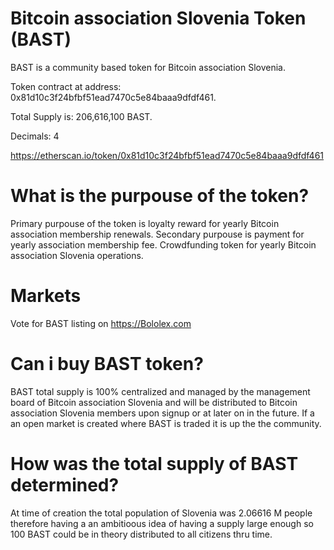 # Bitcoin association Slovenia Token (BAST)

BAST is a community based token for Bitcoin association Slovenia.

Token contract at address: 0x81d10c3f24bfbf51ead7470c5e84baaa9dfdf461. 

Total Supply is: 	206,616,100 BAST. 

Decimals: 4

https://etherscan.io/token/0x81d10c3f24bfbf51ead7470c5e84baaa9dfdf461

# What is the purpouse of the token?

Primary purpouse of the token is loyalty reward for yearly Bitcoin association membership renewals.
Secondary purpouse is payment for yearly association membership fee.
Crowdfunding token for yearly Bitcoin association Slovenia operations.

# Markets

Vote for BAST listing on https://Bololex.com 


# Can i buy BAST token?

BAST total supply is 100% centralized and managed by the management board of Bitcoin association Slovenia  and will be distributed to Bitcoin association Slovenia members upon signup or at later on in the future.
If a an open market is created where BAST is traded it is up the the community.

# How was the total supply of BAST determined?

At time of creation the total population of Slovenia was 2.06616 M people therefore having a an ambitioous idea of having a supply large enough so 100 BAST could be in theory distributed to all citizens thru time. 
